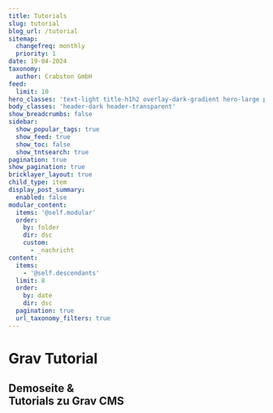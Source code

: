 ```yaml
---
title: Tutorials
slug: tutorial
blog_url: /tutorial
sitemap:
  changefreq: monthly
  priority: 1
date: 19-04-2024
taxonomy:
  author: Crabston GmbH
feed:
  limit: 10
hero_classes: 'text-light title-h1h2 overlay-dark-gradient hero-large parallax'
body_classes: 'header-dark header-transparent'
show_breadcrumbs: false
sidebar:
  show_popular_tags: true
  show_feed: true
  show_toc: false
  show_tntsearch: true
pagination: true
show_pagination: true
bricklayer_layout: true
child_type: item
display_post_summary:
  enabled: false
modular_content:
  items: '@self.modular'
  order:
    by: folder
    dir: dsc
    custom:
      - _nachricht
content:
  items:
    - '@self.descendants'
  limit: 8
  order:
    by: date
    dir: dsc
  pagination: true
  url_taxonomy_filters: true
---
```


# Grav Tutorial
## Demoseite & <br> Tutorials zu Grav CMS

